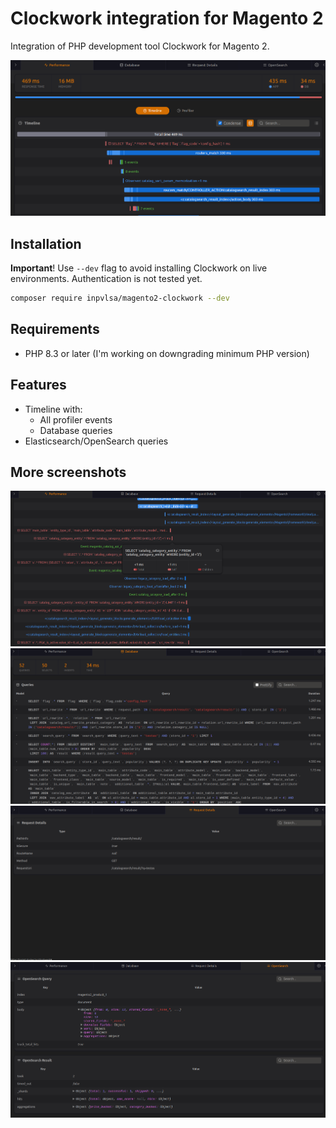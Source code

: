 # Clockwork integration for Magento 2

Integration of PHP development tool Clockwork for Magento 2.

![Web](https://github.com/INPVLSA/magento-clockwork/blob/assets/repo_asset/Web.png?raw=true)

## Installation

**Important**! Use `--dev` flag to avoid installing Clockwork on live environments. Authentication is not tested yet.

```bash
composer require inpvlsa/magento2-clockwork --dev
```

## Requirements

- PHP 8.3 or later (I'm working on downgrading minimum PHP version)

## Features

- Timeline with:
    - All profiler events
    - Database queries
- Elasticsearch/OpenSearch queries

## More screenshots

![Web2](https://github.com/INPVLSA/magento-clockwork/blob/assets/repo_asset/Web2.png?raw=true)
![Db](https://github.com/INPVLSA/magento-clockwork/blob/assets/repo_asset/Db.png?raw=true)
![Request](https://github.com/INPVLSA/magento-clockwork/blob/assets/repo_asset/Request.png?raw=true)
![OpenSearch](https://github.com/INPVLSA/magento-clockwork/blob/assets/repo_asset/OpenSearch.png?raw=true)
